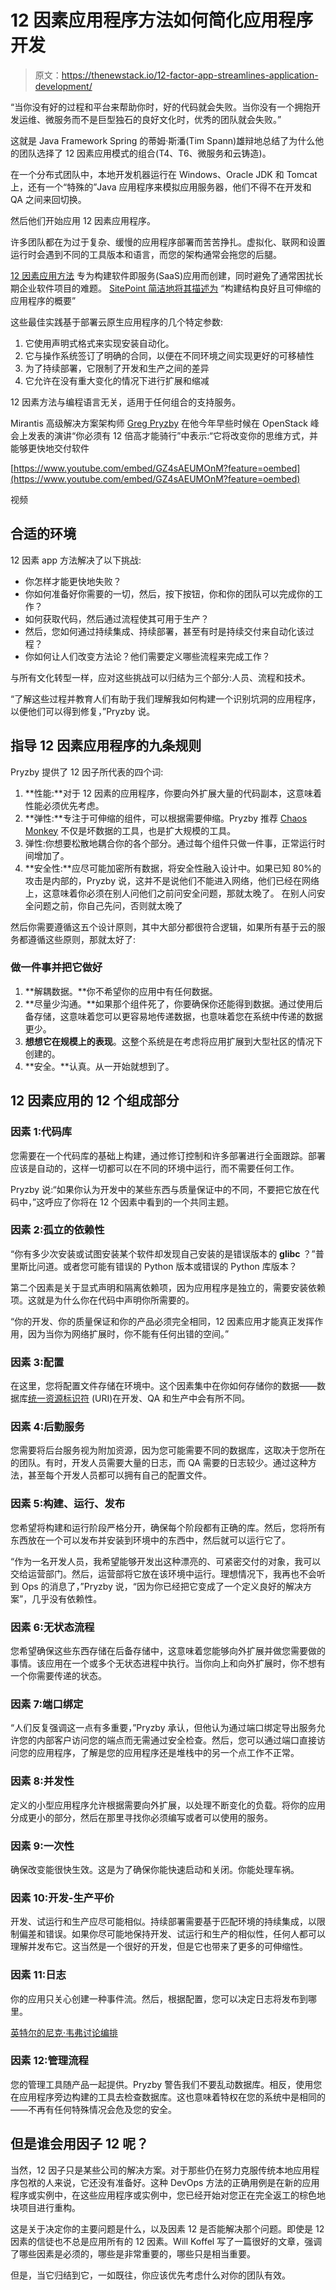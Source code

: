 # 12 因素应用程序方法如何简化应用程序开发

> 原文：<https://thenewstack.io/12-factor-app-streamlines-application-development/>

“当你没有好的过程和平台来帮助你时，好的代码就会失败。当你没有一个拥抱开发运维、微服务而不是巨型独石的良好文化时，优秀的团队就会失败。”

这就是 Java Framework Spring 的蒂姆·斯潘(Tim Spann)雄辩地总结了为什么他的团队选择了 12 因素应用模式的组合(T4、T6、微服务和云铸造)。

在一个分布式团队中，本地开发机器运行在 Windows、Oracle JDK 和 Tomcat 上，还有一个“特殊的”Java 应用程序来模拟应用服务器，他们不得不在开发和 QA 之间来回切换。

然后他们开始应用 12 因素应用程序。

许多团队都在为过于复杂、缓慢的应用程序部署而苦苦挣扎。虚拟化、联网和设置运行时会遇到不同的工具版本和语言，而您的架构通常会拖您的后腿。

[12 因素应用方法](https://12factor.net/) 专为构建软件即服务(SaaS)应用而创建，同时避免了通常困扰长期企业软件项目的难题。 [SitePoint 简洁地将其描述为](https://www.sitepoint.com/12-factor-apps-methodology-implement-apps-appfog/) “构建结构良好且可伸缩的应用程序的概要”

这些最佳实践基于部署云原生应用程序的几个特定参数:

1.  它使用声明式格式来实现安装自动化。
2.  它与操作系统签订了明确的合同，以便在不同环境之间实现更好的可移植性
3.  为了持续部署，它限制了开发和生产之间的差异
4.  它允许在没有重大变化的情况下进行扩展和缩减

12 因素方法与编程语言无关，适用于任何组合的支持服务。

Mirantis 高级解决方案架构师 [Greg Pryzby](https://github.com/gpryzby) 在他今年早些时候在 OpenStack 峰会上发表的演讲“你必须有 12 倍高才能骑行”中表示:“它将改变你的思维方式，并能够更快地交付软件

[https://www.youtube.com/embed/GZ4sAEUMOnM?feature=oembed](https://www.youtube.com/embed/GZ4sAEUMOnM?feature=oembed)

视频

## 合适的环境

12 因素 app 方法解决了以下挑战:

*   你怎样才能更快地失败？
*   你如何准备好你需要的一切，然后，按下按钮，你和你的团队可以完成你的工作？
*   如何获取代码，然后通过流程使其可用于生产？
*   然后，您如何通过持续集成、持续部署，甚至有时是持续交付来自动化该过程？
*   你如何让人们改变方法论？他们需要定义哪些流程来完成工作？

与所有文化转型一样，应对这些挑战可以归结为三个部分:人员、流程和技术。

“了解这些过程并教育人们有助于我们理解我如何构建一个识别坑洞的应用程序，以便他们可以得到修复，”Pryzby 说。

## 指导 12 因素应用程序的九条规则

Pryzby 提供了 12 因子所代表的四个词:

1.  **性能:**对于 12 因素的应用程序，你要向外扩展大量的代码副本，这意味着性能必须优先考虑。
2.  **弹性:**专注于可伸缩的组件，可以根据需要伸缩。Pryzby 推荐 [Chaos Monkey](https://github.com/Netflix/SimianArmy/wiki/Chaos-Monkey) 不仅是坏数据的工具，也是扩大规模的工具。
3.  弹性:你想要松散地耦合你的各个部分。通过每个组件只做一件事，正常运行时间增加了。
4.  **安全性:**应尽可能加密所有数据，将安全性融入设计中。如果已知 80%的攻击是内部的，Pryzby 说，这并不是说他们不能进入网络，他们已经在网络上，这意味着你必须在别人问他们之前问安全问题，那就太晚了。
    在别人问安全问题之前，你自己先问，否则就太晚了

然后你需要遵循这五个设计原则，其中大部分都很符合逻辑，如果所有基于云的服务都遵循这些原则，那就太好了:

### 做一件事并把它做好

1.  **解耦数据。**你不希望你的应用中有任何数据。
2.  **尽量少沟通。**如果那个组件死了，你要确保你还能得到数据。通过使用后备存储，这意味着您可以更容易地传递数据，也意味着您在系统中传递的数据更少。
3.  **想想它在规模上的表现**。这整个系统是在考虑将应用扩展到大型社区的情况下创建的。
4.  **安全。**认真。从一开始就想到了。

## 12 因素应用的 12 个组成部分

### 因素 1:代码库

您需要在一个代码库的基础上构建，通过修订控制和许多部署进行全面跟踪。部署应该是自动的，这样一切都可以在不同的环境中运行，而不需要任何工作。

Pryzby 说:“如果你认为开发中的某些东西与质量保证中的不同，不要把它放在代码中，”这呼应了你将在 12 个因素中看到的一个共同主题。

### 因素 2:孤立的依赖性

“你有多少次安装或试图安装某个软件却发现自己安装的是错误版本的 **glibc** ？”普里斯比问道。或者您可能有错误的 Python 版本或错误的 Python 库版本？

第二个因素是关于显式声明和隔离依赖项，因为应用程序是独立的，需要安装依赖项。这就是为什么你在代码中声明你所需要的。

“你的开发、你的质量保证和你的产品必须完全相同，12 因素应用才能真正发挥作用，因为当你为网络扩展时，你不能有任何出错的空间。”

### 因素 3:配置

在这里，您将配置文件存储在环境中。这个因素集中在你如何存储你的数据——数据库[统一资源标识符](https://www.w3.org/Addressing/) (URI)在开发、QA 和生产中会有所不同。

### 因素 4:后勤服务

您需要将后台服务视为附加资源，因为您可能需要不同的数据库，这取决于您所在的团队。有时，开发人员需要大量的日志，而 QA 需要的日志较少。通过这种方法，甚至每个开发人员都可以拥有自己的配置文件。

### 因素 5:构建、运行、发布

您希望将构建和运行阶段严格分开，确保每个阶段都有正确的库。然后，您将所有东西放在一个可以发布并安装到环境中的东西中，然后就可以运行它了。

“作为一名开发人员，我希望能够开发出这种漂亮的、可紧密交付的对象，我可以交给运营部门。然后，运营部将它放在该环境中运行。理想情况下，我再也不会听到 Ops 的消息了，”Pryzby 说，“因为你已经把它变成了一个定义良好的解决方案”，几乎没有依赖性。

### 因素 6:无状态流程

您希望确保这些东西存储在后备存储中，这意味着您能够向外扩展并做您需要做的事情。该应用在一个或多个无状态进程中执行。当你向上和向外扩展时，你不想有一个你需要传递的状态。

### 因素 7:端口绑定

“人们反复强调这一点有多重要，”Pryzby 承认，但他认为通过端口绑定导出服务允许您的内部客户访问您的端点而无需通过安全检查。然后，您可以通过端口直接访问您的应用程序，了解是您的应用程序还是堆栈中的另一个点工作不正常。

### 因素 8:并发性

定义的小型应用程序允许根据需要向外扩展，以处理不断变化的负载。将你的应用分成更小的部分，然后在那里寻找你必须编写或者可以使用的服务。

### 因素 9:一次性

确保改变能很快生效。这是为了确保你能快速启动和关闭。你能处理车祸。

### 因素 10:开发-生产平价

开发、试运行和生产应尽可能相似。持续部署需要基于匹配环境的持续集成，以限制偏差和错误。如果你尽可能地保持开发、试运行和生产的相似性，任何人都可以理解并发布它。这当然是一个很好的开发，但是它也带来了更多的可伸缩性。

### 因素 11:日志

你的应用只关心创建一种事件流。然后，根据配置，您可以决定日志将发布到哪里。

[英特尔的尼克·韦弗讨论编排](https://thenewstack.simplecast.com/episodes/intels-nick-weaver-discusses-orchestration)

### 因素 12:管理流程

您的管理工具随产品一起提供。Pryzby 警告我们不要乱动数据库。相反，使用您在应用程序旁边构建的工具去检查数据库。这也意味着特权在您的系统中是相同的——不再有任何特殊情况会危及您的安全。

## 但是谁会用因子 12 呢？

当然，12 因子只是某些公司的解决方案。对于那些仍在努力克服传统本地应用程序包袱的人来说，它还没有准备好。这种 DevOps 方法的正确用例是在新的应用程序或实例中，在这些应用程序或实例中，您已经开始对您正在完全返工的棕色地块项目进行重构。

这是关于决定你的主要问题是什么，以及因素 12 是否能解决那个问题。即使是 12 因素的信徒也不总是应用所有的 12 因素。Will Koffel 写了一篇很好的文章，强调了哪些因素是必须的，哪些是非常重要的，哪些只是相当重要。

但是，当它归结到它，一如既往，你应该优先考虑什么对你的团队有效。

<svg xmlns:xlink="http://www.w3.org/1999/xlink" viewBox="0 0 68 31" version="1.1"><title>Group</title> <desc>Created with Sketch.</desc></svg>